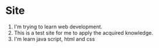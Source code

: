 # Site
1. I'm trying to learn web development.
2. This is a test site for me to apply the acquired knowledge.
3. I'm learn java script, html and css

